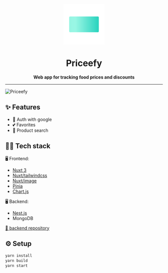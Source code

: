<p align="center">
  <img src="/src/assets/logo.svg" width="130" alt="logo for priceefy" />
</p>

<div align="center">
  <h1>Priceefy</h1>
  <strong>Web app for tracking food prices and discounts</strong>
</div>

---


![Priceefy](https://user-images.githubusercontent.com/29521254/181219057-41d77b92-9dee-49b2-a628-1d5aa818f176.png)

## ✨ Features
* 🔑 Auth with google
* 💕 Favorites
* 🔎 Product search


## 👨‍💻 Tech stack
🖥️ Frontend:
* [Nuxt 3](https://v3.nuxtjs.org/)
* [Nuxt/tailwindcss](https://github.com/nuxt-community/tailwindcss-module)
* [Nuxt/image](https://image.nuxtjs.org/)
* [Pinia](https://pinia.vuejs.org/)
* [Chart.js](https://www.chartjs.org/)

🖥 Backend:
* [Nest.js](https://nestjs.com/)
* MongoDB

[👀 backend repository](https://github.com/KreskoLab/Priceefy-backend)

## ⚙️ Setup
```
yarn install
yarn build
yarn start
```
